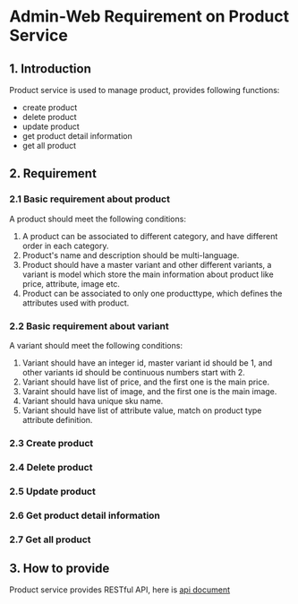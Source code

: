 # Admin-Web Requirement on Product Service

## 1. Introduction

Product service is used to manage product, provides following functions:

* create product
* delete product
* update product
* get product detail information
* get all product

## 2. Requirement

### 2.1 Basic requirement about product

A product should meet the following conditions:

1. A product can be associated to different category, and have different order in each category.
2. Product's name and description should be multi-language.
3. Product should have a master variant and other different variants, a variant is model which store the main information about product like price, attribute, image etc.
4. Product can be associated to only one producttype, which defines the attributes used with product.

### 2.2 Basic requirement about variant

A variant should meet the following conditions:

1. Variant should have an integer id, master variant id should be 1, and other variants id should be continuous numbers start with 2.
2. Variant should have list of price, and the first one is the main price.
3. Varaint should have list of image, and the first one is the main image.
4. Variant should hava unique sku name.
5. Variant should have list of attribute value, match on product type attribute definition.

### 2.3 Create product

### 2.4 Delete product

### 2.5 Update product

### 2.6 Get product detail information

### 2.7 Get all product

## 3. How to provide

Product service provides RESTful API, here is [api document](./admin_api.md)
